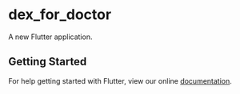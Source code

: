 # dex_for_doctor

A new Flutter application.

## Getting Started

For help getting started with Flutter, view our online
[documentation](https://flutter.io/).
